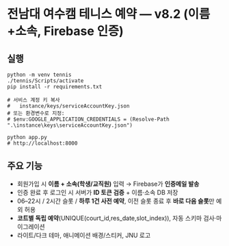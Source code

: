 # 전남대 여수캠 테니스 예약 — v8.2 (이름+소속, Firebase 인증)

## 실행
```
python -m venv tennis
./tennis/Scripts/activate
pip install -r requirements.txt

# 서비스 계정 키 복사
#   instance/keys/serviceAccountKey.json
# 또는 환경변수로 지정:
# $env:GOOGLE_APPLICATION_CREDENTIALS = (Resolve-Path ".\instance\keys\serviceAccountKey.json")

python app.py
# http://localhost:8000
```

## 주요 기능
- 회원가입 시 **이름 + 소속(학생/교직원)** 입력 → Firebase가 **인증메일 발송**
- 인증 완료 후 로그인 시 서버가 **ID 토큰 검증** + 이름·소속 DB 저장
- 06–22시 / 2시간 슬롯 / **하루 1건 사전 예약**, 이전 슬롯 종료 후 **바로 다음 슬롯**만 예외 허용
- **코트별 독립 예약**(UNIQUE(court_id,res_date,slot_index)), 자동 스키마 검사·마이그레이션
- 라이트/다크 테마, 애니메이션 배경/스티커, JNU 로고
